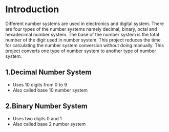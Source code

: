 # Introduction
Different number systems are used in electronics and digital system. There are four types of the number systems namely decimal, binary, octal and hexadecimal number system. The base of the number system is the total number of the digit used in number system. This project reduces the time for calculating the number system conversion without doing manually. This project converts one type of number system to another type of number system.
## 1.Decimal Number System
* Uses 10 digits from 0 to 9
* Also called base 10 number system
## 2.Binary Number System
* Uses two digits 0 and 1
* Also called base 2 number system
